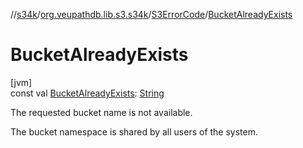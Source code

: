//[s34k](../../../index.md)/[org.veupathdb.lib.s3.s34k](../index.md)/[S3ErrorCode](index.md)/[BucketAlreadyExists](-bucket-already-exists.md)

# BucketAlreadyExists

[jvm]\
const val [BucketAlreadyExists](-bucket-already-exists.md): [String](https://kotlinlang.org/api/latest/jvm/stdlib/kotlin/-string/index.html)

The requested bucket name is not available.

The bucket namespace is shared by all users of the system.
